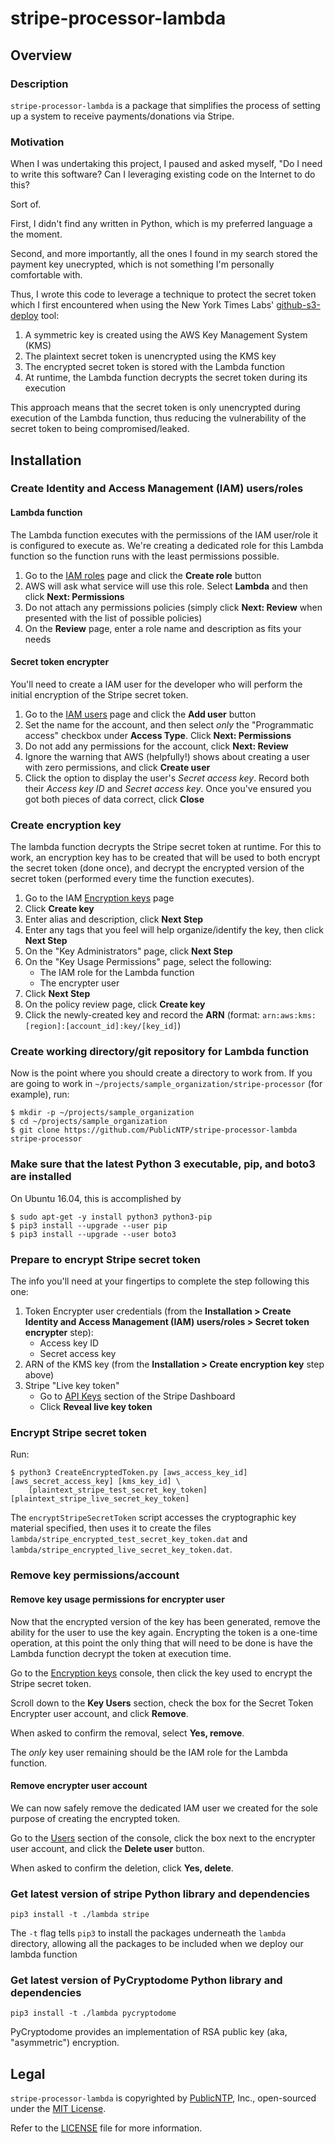 # stripe-processor-lambda

## Overview

### Description

`stripe-processor-lambda` is a package that simplifies the process of 
setting up a system to receive payments/donations via Stripe.

### Motivation

When I was undertaking this project, I paused and asked myself, 
"Do I need to write this software? Can I leveraging existing code
on the Internet to do this? 

Sort of.

First, I didn't find any written in Python, which is my preferred
language a the moment.

Second, and more importantly, all the ones I found in my search 
stored the payment key unecrypted, which is not something I'm 
personally comfortable with. 

Thus, I wrote this code to leverage a technique to protect the
secret token which I first encountered when using the 
New York Times Labs' [github-s3-deploy](https://github.com/nytlabs/github-s3-deploy) 
tool:

1. A symmetric key is created using the AWS Key Management System (KMS) 
2. The plaintext secret token is unencrypted using the KMS key
3. The encrypted secret token is stored with the Lambda function
4. At runtime, the Lambda function decrypts the secret token during its
execution

This approach means that the secret token is only unencrypted 
during execution of the Lambda function, thus reducing the 
vulnerability of the secret token to being compromised/leaked.

## Installation

### Create Identity and Access Management (IAM) users/roles

#### Lambda function

The Lambda function executes with the permissions of the IAM user/role
it is configured to execute as. We're creating a dedicated role for this
Lambda function so the function runs with the least permissions possible.

1. Go to the [IAM roles](https://console.aws.amazon.com/iam/home#/roles) page
and click the **Create role** button
2. AWS will ask what service will use this role. Select **Lambda** and then 
click **Next: Permissions**
3. Do not attach any permissions policies (simply click **Next: Review** when 
presented with the list of possible policies)
4. On the **Review** page, enter a role name and description as fits your
needs


#### Secret token encrypter

You'll need to create a IAM user for the developer who will perform the initial
encryption of the Stripe secret token.

1. Go to the [IAM users](https://console.aws.amazon.com/iam/home#/users) page
and click the **Add user** button
2. Set the name for the account, and then select _only_ the "Programmatic access"
checkbox under **Access Type**. Click **Next: Permissions**
3. Do not add any permissions for the account, click **Next: Review**
4. Ignore the warning that AWS (helpfully!) shows about creating a user with zero 
permissions, and click **Create user**
5. Click the option to display the user's _Secret access key_. Record both their
_Access key ID_ and _Secret access key_. Once you've ensured you got both pieces
of data correct, click **Close**


### Create encryption key

The lambda function decrypts the Stripe secret token at runtime. For this to 
work, an encryption key has to be created that will be used to both encrypt
the secret token (done once), and decrypt the encrypted version of the secret
token (performed every time the function executes).

1. Go to the IAM [Encryption keys](https://console.aws.amazon.com/iam/home#/encryptionKeys/)
page
2. Click **Create key**
3. Enter alias and description, click **Next Step**
4. Enter any tags that you feel will help organize/identify the key, then click **Next Step**
5. On the "Key Administrators" page, click **Next Step**
6. On the "Key Usage Permissions" page, select the following:
    * The IAM role for the Lambda function 
    * The encrypter user 
7. Click **Next Step**
8. On the policy review page, click **Create key**
9. Click the newly-created key and record the **ARN** (format: 
`arn:aws:kms:[region]:[account_id]:key/[key_id]`)

### Create working directory/git repository for Lambda function

Now is the point where you should create a directory to work from. 
If you are going to work in `~/projects/sample_organization/stripe-processor` (for example),
run:

```Shell
$ mkdir -p ~/projects/sample_organization
$ cd ~/projects/sample_organization
$ git clone https://github.com/PublicNTP/stripe-processor-lambda stripe-processor
```

### Make sure that the latest Python 3 executable, pip, and boto3 are installed

On Ubuntu 16.04, this is accomplished by 
```Shell
$ sudo apt-get -y install python3 python3-pip
$ pip3 install --upgrade --user pip 
$ pip3 install --upgrade --user boto3
```

### Prepare to encrypt Stripe secret token 

The info you'll need at your fingertips to complete the step following this one:

1. Token Encrypter user credentials (from the **Installation > Create 
Identity and Access Management (IAM) users/roles > Secret token encrypter** step):
    * Access key ID
    * Secret access key
2. ARN of the KMS key (from the **Installation > Create encryption key** 
step above)
3. Stripe "Live key token"
    * Go to [API Keys](https://dashboard.stripe.com/account/apikeys) section of the Stripe Dashboard
    * Click **Reveal live key token**

### Encrypt Stripe secret token

Run:

``` Shell
$ python3 CreateEncryptedToken.py [aws_access_key_id] [aws_secret_access_key] [kms_key_id] \
    [plaintext_stripe_test_secret_key_token] [plaintext_stripe_live_secret_key_token]
```

The `encryptStripeSecretToken` script accesses the cryptographic key material specified, 
then uses it to create the files `lambda/stripe_encrypted_test_secret_key_token.dat` and
`lambda/stripe_encrypted_live_secret_key_token.dat`.

### Remove key permissions/account

#### Remove key usage permissions for encrypter user

Now that the encrypted version of the key has been generated, remove the ability
for the user to use the key again. Encrypting the token is a one-time operation,
at this point the only thing that will need to be done is have the Lambda function
decrypt the token at execution time.

Go to the [Encryption keys](https://console.aws.amazon.com/iam/home#/encryptionKeys/) 
console, then click the key used to encrypt the Stripe secret token.

Scroll down to the **Key Users** section, check the box for the Secret Token Encrypter
user account, and click **Remove**. 

When asked to confirm the removal, select **Yes, remove**.

The _only_ key user remaining should be the IAM role for the Lambda function.

#### Remove encrypter user account

We can now safely remove the dedicated IAM user we created for the sole purpose
of creating the encrypted token.

Go to the [Users](https://console.aws.amazon.com/iam/home#/users) section of the console,
click the box next to the encrypter user account, and click the **Delete user** button.

When asked to confirm the deletion, click **Yes, delete**.

### Get latest version of stripe Python library and dependencies

``` Shell
pip3 install -t ./lambda stripe 
```

The `-t` flag tells `pip3` to install the packages underneath the `lambda` directory, 
allowing all the packages to be included when we deploy our lambda function


### Get latest version of PyCryptodome Python library and dependencies

``` Shell
pip3 install -t ./lambda pycryptodome
```

PyCryptodome provides an implementation of RSA public key (aka, "asymmetric") encryption.

## Legal

`stripe-processor-lambda` is copyrighted by [PublicNTP](https://publicntp.org), Inc., 
open-sourced under the [MIT License](https://en.wikipedia.org/wiki/MIT_License). 

Refer to the
[LICENSE](https://github.com/PublicNTP/stripe-processor-lambda/blob/master/LICENSE) 
file for more information.
